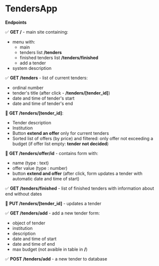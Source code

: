# TendersApp

**Endpoints**

✅ **GET /** - main site containing:
* menu with: 
    * main
    * tenders list **/tenders**
    * finished tenders list **/tenders/finished**
    * add a tender
* system description

✅ **GET /tenders** - list of current tenders: 
* ordinal number
* tender's title (after click - **/tenders/[tender_id]**)
* date and time of tender's start
* date and time of tender's end

🔲 **GET /tenders/[tender_id]**:
* Tender description
* Institution
* Button **extend an offer** only for current tenders
* Sorted list of offers (by price) and filtered: only offer not exceeding a budget (if offer list empty: **tender not decided**)

🔲 **GET /tenders/offer/id** - contains form with:
* name (type : text)
* offer value (type : number)
* button **extend and offer** (after click, form updates a tender with automatic date and time of start)

✅ **GET /tenders/finished** - list of finished tenders with information about end without dates

🔲 **PUT /tenders/[tender_id]** - updates a tender

✅ **GET /tenders/add** - add a new tender form: 
* object of tender
* institution
* description
* date and time of start
* date and time of end
* max budget (not avaible in table in **/**)

✅ **POST /tenders/add** - a new tender to database